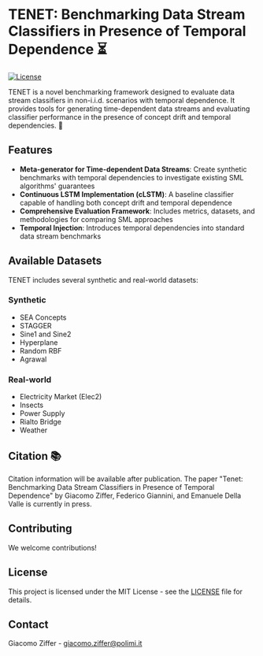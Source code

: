 # TENET: Benchmarking Data Stream Classifiers in Presence of Temporal Dependence ⏳

[![License](https://img.shields.io/badge/License-MIT-blue.svg)](https://opensource.org/licenses/MIT)

TENET is a novel benchmarking framework designed to evaluate data stream classifiers in non-i.i.d. scenarios with temporal dependence. It provides tools for generating time-dependent data streams and evaluating classifier performance in the presence of concept drift and temporal dependencies. 🔄

## Features

- **Meta-generator for Time-dependent Data Streams**: Create synthetic benchmarks with temporal dependencies to investigate existing SML algorithms' guarantees
- **Continuous LSTM Implementation (cLSTM)**: A baseline classifier capable of handling both concept drift and temporal dependence
- **Comprehensive Evaluation Framework**: Includes metrics, datasets, and methodologies for comparing SML approaches
- **Temporal Injection**: Introduces temporal dependencies into standard data stream benchmarks

## Available Datasets

TENET includes several synthetic and real-world datasets:

### Synthetic
- SEA Concepts
- STAGGER
- Sine1 and Sine2
- Hyperplane
- Random RBF
- Agrawal

### Real-world
- Electricity Market (Elec2)
- Insects
- Power Supply
- Rialto Bridge
- Weather

## Citation 📚

Citation information will be available after publication.
The paper "Tenet: Benchmarking Data Stream Classifiers in Presence of Temporal Dependence" by Giacomo Ziffer, Federico Giannini, and Emanuele Della Valle is currently in press.

## Contributing

We welcome contributions!

## License

This project is licensed under the MIT License - see the [LICENSE](LICENSE) file for details.

## Contact

Giacomo Ziffer - giacomo.ziffer@polimi.it
